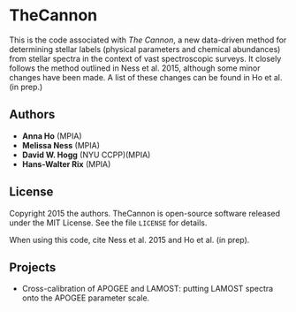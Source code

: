 TheCannon
=========

This is the code associated with *The Cannon*, a new data-driven method for 
determining stellar labels (physical parameters and chemical abundances) from
stellar spectra in the context of vast spectroscopic surveys. It closely 
follows the method outlined in Ness et al. 2015, although some minor changes 
have been made. A list of these changes can be found in Ho et al. 
(in prep.)   

Authors
-------

* **Anna Ho** (MPIA)
* **Melissa Ness** (MPIA)
* **David W. Hogg** (NYU CCPP)(MPIA)
* **Hans-Walter Rix** (MPIA)

License
-------

Copyright 2015 the authors. TheCannon is open-source software released under 
the MIT License. See the file ``LICENSE`` for details.

When using this code, cite Ness et al. 2015 and Ho et al. (in prep). 

Projects
--------

* Cross-calibration of APOGEE and LAMOST: putting LAMOST spectra onto the 
APOGEE parameter scale.
